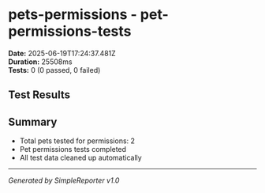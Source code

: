 # pets-permissions - pet-permissions-tests

**Date:** 2025-06-19T17:24:37.481Z  
**Duration:** 25508ms  
**Tests:** 0 (0 passed, 0 failed)

## Test Results



## Summary

- Total pets tested for permissions: 2
- Pet permissions tests completed
- All test data cleaned up automatically

---
*Generated by SimpleReporter v1.0*
